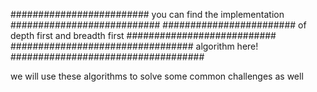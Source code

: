 ######################### you can find the implementation ###########################
######################## of depth first and breadth first ###########################
################################# algorithm here! ###################################


we will use these algorithms to solve some common challenges as well
